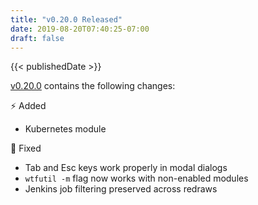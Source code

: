 ```yaml
---
title: "v0.20.0 Released"
date: 2019-08-20T07:40:25-07:00
draft: false
---
```


{{< publishedDate >}}

[v0.20.0](https://github.com/wtfutil/wtf/releases/tag/v0.20.0) contains the following changes:

⚡️ Added

* Kubernetes module

🐞 Fixed

* Tab and Esc keys work properly in modal dialogs
* `wtfutil -m` flag now works with non-enabled modules
* Jenkins job filtering preserved across redraws